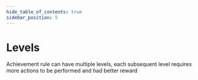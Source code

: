 ```yaml
---
hide_table_of_contents: true
sidebar_position: 5
---
```


# Levels

Achievement rule can have multiple levels, each subsequent level requires more actions to be performed and had better
reward
